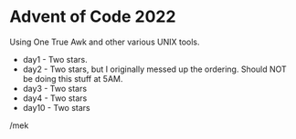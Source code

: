 # Advent of Code 2022

Using One True Awk and other various UNIX tools.

 * day1 - Two stars.
 * day2 - Two stars, but I originally messed up the ordering. Should NOT be doing this stuff at 5AM. 
 * day3 - Two stars
 * day4 - Two stars
 * day10 - Two stars

/mek
